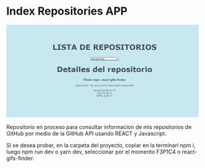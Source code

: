 # Index Repositories APP

![IndexReposApp](./src/assets/indexRepos.png)

Repositorio en proceso para consultar informacion de mis repositorios de GitHub por medio de la GitHub API usando REACT y Javascript.

Si se desea probar, en la carpeta del proyecto, copiar en la terminarl npm i, luego npm run dev o yarn dev, seleccionar por el momento F3P1C4 o react-gifs-finder.